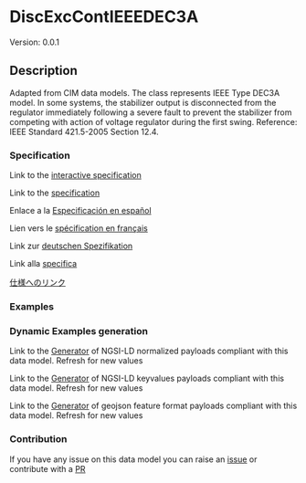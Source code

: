 # DiscExcContIEEEDEC3A
Version: 0.0.1

## Description 

Adapted from CIM data models. The class represents IEEE Type DEC3A model. In some systems, the stabilizer output is disconnected from the regulator immediately following a severe fault to prevent the stabilizer from competing with action of voltage regulator during the first swing.  Reference: IEEE Standard 421.5-2005 Section 12.4.
### Specification

Link to the [interactive specification](https://swagger.lab.fiware.org/?url=https://smart-data-models.github.io/dataModel.EnergyCIM/DiscExcContIEEEDEC3A/swagger.yaml)

Link to the [specification](https://github.com/smart-data-models/dataModel.EnergyCIM/blob/master/DiscExcContIEEEDEC3A/doc/spec.md)

Enlace a la [Especificación en español](https://github.com/smart-data-models/dataModel.EnergyCIM/blob/master/DiscExcContIEEEDEC3A/doc/spec_ES.md)

Lien vers le [spécification en français](https://github.com/smart-data-models/dataModel.EnergyCIM/blob/master/DiscExcContIEEEDEC3A/doc/spec_FR.md)

Link zur [deutschen Spezifikation](https://github.com/smart-data-models/dataModel.EnergyCIM/blob/master/DiscExcContIEEEDEC3A/doc/spec_DE.md)

Link alla [specifica](https://github.com/smart-data-models/dataModel.EnergyCIM/blob/master/DiscExcContIEEEDEC3A/doc/spec_IT.md)

[仕様へのリンク](https://github.com/smart-data-models/dataModel.EnergyCIM/blob/master/DiscExcContIEEEDEC3A/doc/spec_JA.md)
### Examples
### Dynamic Examples generation

Link to the [Generator](https://smartdatamodels.org/extra/ngsi-ld_generator.php?schemaUrl=https://raw.githubusercontent.com/smart-data-models/dataModel.EnergyCIM/master/DiscExcContIEEEDEC3A/schema.json&email=info@smartdatamodels.org) of NGSI-LD normalized payloads compliant with this data model. Refresh for new values

Link to the [Generator](https://smartdatamodels.org/extra/ngsi-ld_generator_keyvalues.php?schemaUrl=https://raw.githubusercontent.com/smart-data-models/dataModel.EnergyCIM/master/DiscExcContIEEEDEC3A/schema.json&email=info@smartdatamodels.org) of NGSI-LD keyvalues payloads compliant with this data model. Refresh for new values

Link to the [Generator](https://smartdatamodels.org/extra/geojson_features_generator.php?schemaUrl=https://raw.githubusercontent.com/smart-data-models/dataModel.EnergyCIM/master/DiscExcContIEEEDEC3A/schema.json&email=info@smartdatamodels.org) of geojson feature format payloads compliant with this data model. Refresh for new values
### Contribution

 If you have any issue on this data model you can raise an [issue](https://github.com/smart-data-models/dataModel.EnergyCIM/issues)  or contribute with a [PR](https://github.com/smart-data-models/dataModel.EnergyCIM/pulls)